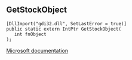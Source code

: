 ## GetStockObject

```
[DllImport("gdi32.dll", SetLastError = true)]
public static extern IntPtr GetStockObject(
   int fnObject
);
```

[Microsoft documentation](https://docs.microsoft.com/en-us/windows/win32/api/wingdi/nf-wingdi-getstockobject)

